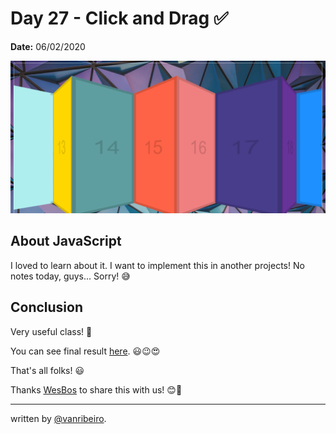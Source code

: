 # Day 27 - Click and Drag ✅

**Date:** 06/02/2020

![Click and Drag](./../../images/challenges/27-click-and-drag.png)

## About JavaScript

I loved to learn about it. I want to implement this in another projects! No notes today, guys... Sorry! 😅

## Conclusion

Very useful class! 💖

You can see final result [here](https://vanribeiro-30daysofjavascript.netlify.app/challenge-files/27%20-%20Click%20and%20Drag/). 😃😉😍

That's all folks! 😃

Thanks [WesBos](https://github.com/wesbos) to share this with us! 😊💖

---

written by [@vanribeiro](https://github.com/vanribeiro).